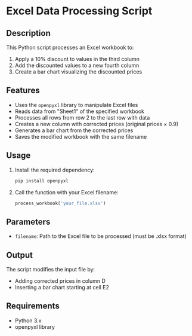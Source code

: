 # Excel Data Processing Script

## Description
This Python script processes an Excel workbook to:
1. Apply a 10% discount to values in the third column
2. Add the discounted values to a new fourth column
3. Create a bar chart visualizing the discounted prices

## Features
- Uses the `openpyxl` library to manipulate Excel files
- Reads data from "Sheet1" of the specified workbook
- Processes all rows from row 2 to the last row with data
- Creates a new column with corrected prices (original prices × 0.9)
- Generates a bar chart from the corrected prices
- Saves the modified workbook with the same filename

## Usage
1. Install the required dependency:
   ```bash
   pip install openpyxl
   ```

2. Call the function with your Excel filename:
   ```python
   process_workbook('your_file.xlsx')
   ```

## Parameters
- `filename`: Path to the Excel file to be processed (must be .xlsx format)

## Output
The script modifies the input file by:
- Adding corrected prices in column D
- Inserting a bar chart starting at cell E2

## Requirements
- Python 3.x
- openpyxl library
